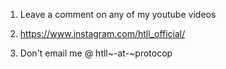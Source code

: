 1. Leave a comment on any of my youtube videos

2. https://www.instagram.com/htll_official/

6. Don't email me @ htll~-at-~protocop
